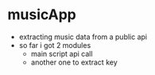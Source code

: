 # musicApp

- extracting music data from a public api
- so far i got 2 modules
    + main script api call
    + another one to extract key


